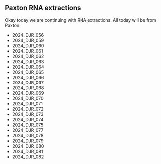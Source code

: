 ## Paxton RNA extractions

Okay today we are continuing with RNA extractions. All today will be from Paxton:

* 2024_DJR_056
* 2024_DJR_059
* 2024_DJR_060
* 2024_DJR_061
* 2024_DJR_062
* 2024_DJR_063
* 2024_DJR_064
* 2024_DJR_065
* 2024_DJR_066
* 2024_DJR_067
* 2024_DJR_068
* 2024_DJR_069
* 2024_DJR_070
* 2024_DJR_071
* 2024_DJR_072
* 2024_DJR_073
* 2024_DJR_074
* 2024_DJR_075
* 2024_DJR_077
* 2024_DJR_078
* 2024_DJR_079
* 2024_DJR_080
* 2024_DJR_081
* 2024_DJR_082
